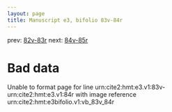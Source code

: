 ```yaml
---
layout: page
title: Manuscript e3, bifolio 83v-84r
---
```


prev: [82v-83r](../82v-83r/) next: [84v-85r](../84v-85r/)

# Bad data

Unable to format page for line urn:cite2:hmt:e3.v1:83v-urn:cite2:hmt:e3.v1:84r with image reference urn:cite2:hmt:e3bifolio.v1:vb_83v_84r
